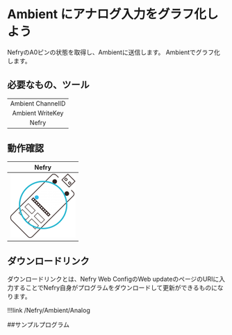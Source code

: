 # Ambient にアナログ入力をグラフ化しよう

NefryのA0ピンの状態を取得し、Ambientに送信します。
Ambientでグラフ化します。

## 必要なもの、ツール

<!-- 表 -->
||
|:---:|
|Ambient ChannelID|
|Ambient WriteKey|
|Nefry|

## 動作確認

|Nefry|
|:---:|
|![NefryOK](/img/ic/nefry-ok.png)|

## ダウンロードリンク
ダウンロードリンクとは、Nefry Web ConfigのWeb updateのページのURIに入力することでNefry自身がプログラムをダウンロードして更新ができるものになります。

!!!link
	/Nefry/Ambient/Analog



##サンプルプログラム

<!-- 接続例があればなおよい -->

<!-- gh-pages以下の部分を変更してください。 -->
<script src="http://gist-it.appspot.com/github/Nefry-Community/ProgramMaster/blob/gh-pages/Nefry/Ambient/Analog/Analog.ino">
</script>


